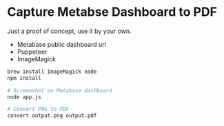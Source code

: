 # Capture Metabse Dashboard to PDF

Just a proof of concept, use it by your own.

- Metabase public dashboard url
- Puppeteer
- ImageMagick

```zsh
brew install ImageMagick node
npm install

# Screenshot on Metabase dashboard
node app.js

# Convert PNG to PDF
convert output.png output.pdf
```